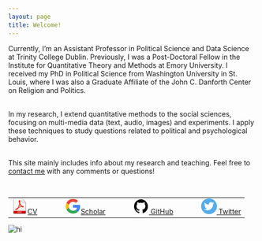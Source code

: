 ```yaml
---
layout: page
title: Welcome!
---
```


<div class="container">
	<div class="row-fluid">
		<div class="span6">
	
Currently, I’m an Assistant Professor in Political Science and Data Science at Trinity College Dublin. Previously, I was a Post-Doctoral Fellow in the Institute for Quantitative Theory and Methods at Emory University. I received my PhD in Political Science from Washington University in St. Louis, where I was also a Graduate Affiliate of the John C. Danforth Center on Religion and Politics. <br/><br/>

In my research, I extend quantitative methods to the social sciences, focusing on multi-media data (text, audio, images) and experiments. I apply these techniques to study questions related to political and psychological behavior.<br/><br/>

This site mainly includes info about my research and teaching. Feel free to <a href="https://jeffreyziegler.github.io/pages/about.html">contact me</a> with any comments or questions!<br/><br/>

<table align="left">
  <tr><td><a href="https://www.dropbox.com/s/11wklrhabhnao5v/JeffZiegler_Public_CV.pdf?dl=0" target="_blank"> <img src="pages/icons32/pdf-icon.png" alt="hi" class="inline"/>CV</a></td>
	  <td></td>	  <td></td>  <td></td>
	<td><a href="https://scholar.google.com/citations?user=PE2j3DcAAAAJ&hl=sv)" target="_blank"> <img src="pages/icons32/google-icon.png" alt="hi" class="inline"/>Scholar</a></td>
	  <td></td>	  <td></td>  <td></td>
	<td><a href="https://github.com/jeffreyziegler" target="_blank"> <img src="pages/icons32/github-icon.png" alt="hi" class="inline"/> GitHub</a></td>
	  <td></td>	  <td></td>  <td></td>
	<td><a href="https://twitter.com/jeffreymziegler" target="_blank"> <img src="pages/icons32/twitter-icon.png" alt="hi" class="inline"/> Twitter</a></td></tr>
</table>

</div>

<div class="span4">
		<img src="../assets/pics/homepage.jpeg" alt="hi" class="inline"/>
     		</div>
	</div>
	


</div>
